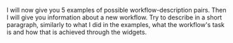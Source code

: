 I will now give you 5 examples of possible workflow-description pairs. Then I will give you information about a new workflow. Try to describe in a short paragraph, similarly to what I did in the examples, what the workflow's task is and how that is achieved through the widgets.

